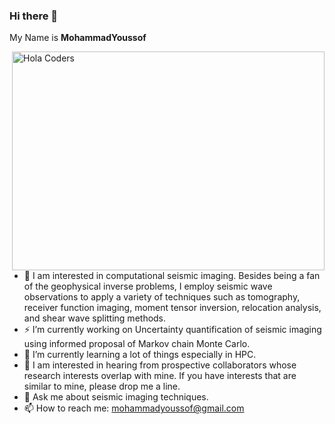 ### Hi there 👋


My Name is **MohammadYoussof** 
           
<img align="right" src="https://user-images.githubusercontent.com/25856016/167455973-a55c0ac2-dfc7-41ab-b834-a1f0727b46ec.gif" alt="Hola Coders" width="500" height="350"/> 

- 🔭 I am interested in computational seismic imaging.
Besides being a fan of the geophysical inverse problems, I employ seismic wave observations to apply a variety of techniques such as tomography, receiver function imaging, moment tensor inversion, relocation analysis, and shear wave splitting methods.
- ⚡ I’m currently working on Uncertainty quantification of seismic imaging
using informed proposal of Markov chain Monte Carlo.
- 🌱 I’m currently learning a lot of things especially in HPC.
- 🤔 I am interested in hearing from prospective collaborators whose research interests overlap with mine. If you have interests that are similar to mine, please drop me a line.  
- 💬 Ask me about seismic imaging techniques.
- 📫 How to reach me: mohammadyoussof@gmail.com
